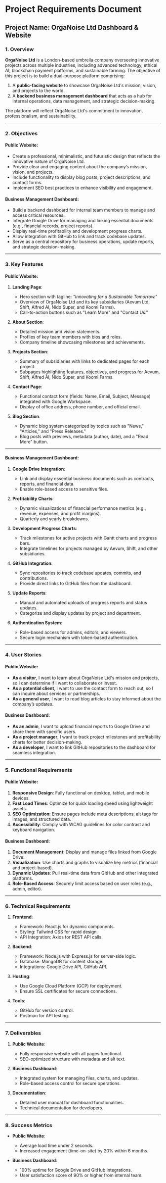 
# Project Requirements Document

## Project Name: OrgaNoise Ltd Dashboard & Website

### 1. Overview
**OrgaNoise Ltd** is a London-based umbrella company overseeing innovative projects across multiple industries, including advanced technology, ethical AI, blockchain payment platforms, and sustainable farming. The objective of this project is to build a dual-purpose platform comprising:

1. A **public-facing website** to showcase OrgaNoise Ltd's mission, vision, and projects to the world.
2. A **backend business management dashboard** that acts as a hub for internal operations, data management, and strategic decision-making.

The platform will reflect OrgaNoise Ltd's commitment to innovation, professionalism, and sustainability.

---

### 2. Objectives

#### Public Website:
- Create a professional, minimalistic, and futuristic design that reflects the innovative nature of OrgaNoise Ltd.
- Provide clear and engaging content about the company’s mission, vision, and projects.
- Include functionality to display blog posts, project descriptions, and contact forms.
- Implement SEO best practices to enhance visibility and engagement.

#### Business Management Dashboard:
- Build a backend dashboard for internal team members to manage and access critical resources.
- Integrate Google Drive for managing and linking essential documents (e.g., financial records, project reports).
- Display real-time profitability and development progress charts.
- Allow integration with GitHub to link and track codebase updates.
- Serve as a central repository for business operations, update reports, and strategic decision-making.

---

### 3. Key Features

#### Public Website:
1. **Landing Page**:
   - Hero section with tagline: *"Innovating for a Sustainable Tomorrow."*
   - Overview of OrgaNoise Ltd and its key subsidiaries (Aevum Ltd, Shift, Alfred AI, Nido Super, and Koomi Farms).
   - Call-to-action buttons such as "Learn More" and "Contact Us."

2. **About Section**:
   - Detailed mission and vision statements.
   - Profiles of key team members with bios and roles.
   - Company timeline showcasing milestones and achievements.

3. **Projects Section**:
   - Summary of subsidiaries with links to dedicated pages for each project.
   - Subpages highlighting features, objectives, and progress for Aevum, Shift, Alfred AI, Nido Super, and Koomi Farms.

4. **Contact Page**:
   - Functional contact form (fields: Name, Email, Subject, Message) integrated with Google Workspace.
   - Display of office address, phone number, and official email.

5. **Blog Section**:
   - Dynamic blog system categorized by topics such as "News," "Articles," and "Press Releases."
   - Blog posts with previews, metadata (author, date), and a "Read More" button.

---

#### Business Management Dashboard:
1. **Google Drive Integration**:
   - Link and display essential business documents such as contracts, reports, and financial data.
   - Enable role-based access to sensitive files.

2. **Profitability Charts**:
   - Dynamic visualizations of financial performance metrics (e.g., revenue, expenses, and profit margins).
   - Quarterly and yearly breakdowns.

3. **Development Progress Charts**:
   - Track milestones for active projects with Gantt charts and progress bars.
   - Integrate timelines for projects managed by Aevum, Shift, and other subsidiaries.

4. **GitHub Integration**:
   - Sync repositories to track codebase updates, commits, and contributions.
   - Provide direct links to GitHub files from the dashboard.

5. **Update Reports**:
   - Manual and automated uploads of progress reports and status updates.
   - Categorize and display updates by project and department.

6. **Authentication System**:
   - Role-based access for admins, editors, and viewers.
   - Secure login mechanism with token-based authentication.

---

### 4. User Stories

#### Public Website:
- **As a visitor**, I want to learn about OrgaNoise Ltd's mission and projects, so I can determine if I want to collaborate or invest.
- **As a potential client**, I want to use the contact form to reach out, so I can inquire about services or partnerships.
- **As a general user**, I want to read blog articles to stay informed about the company’s updates.

#### Business Dashboard:
- **As an admin**, I want to upload financial reports to Google Drive and share them with specific users.
- **As a project manager**, I want to track project milestones and profitability charts for better decision-making.
- **As a developer**, I want to link GitHub repositories to the dashboard for seamless integration.

---

### 5. Functional Requirements

#### Public Website:
1. **Responsive Design**: Fully functional on desktop, tablet, and mobile devices.
2. **Fast Load Times**: Optimize for quick loading speed using lightweight assets.
3. **SEO Optimization**: Ensure pages include meta descriptions, alt tags for images, and structured data.
4. **Accessibility**: Comply with WCAG guidelines for color contrast and keyboard navigation.

#### Business Dashboard:
1. **Document Management**: Display and manage files linked from Google Drive.
2. **Visualization**: Use charts and graphs to visualize key metrics (financial and project-based).
3. **Dynamic Updates**: Pull real-time data from GitHub and other integrated platforms.
4. **Role-Based Access**: Securely limit access based on user roles (e.g., admin, editor).

---

### 6. Technical Requirements

1. **Frontend**:
   - Framework: React.js for dynamic components.
   - Styling: Tailwind CSS for rapid design.
   - API Integration: Axios for REST API calls.

2. **Backend**:
   - Framework: Node.js with Express.js for server-side logic.
   - Database: MongoDB for content storage.
   - Integrations: Google Drive API, GitHub API.

3. **Hosting**:
   - Use Google Cloud Platform (GCP) for deployment.
   - Ensure SSL certificates for secure connections.

4. **Tools**:
   - GitHub for version control.
   - Postman for API testing.

---

### 7. Deliverables

1. **Public Website**:
   - Fully responsive website with all pages functional.
   - SEO-optimized structure with metadata and alt text.

2. **Business Dashboard**:
   - Integrated system for managing files, charts, and updates.
   - Role-based access control for secure operations.

3. **Documentation**:
   - Detailed user manual for dashboard functionalities.
   - Technical documentation for developers.

---

### 8. Success Metrics

- **Public Website**:
  - Average load time under 2 seconds.
  - Increased engagement (time-on-site) by 20% within 6 months.

- **Business Dashboard**:
  - 100% uptime for Google Drive and GitHub integrations.
  - User satisfaction score of 90% or higher from internal team.

